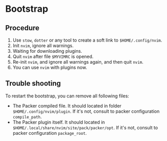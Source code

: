 # Bootstrap

## Procedure

1. Use `stow`, `dotter` or any tool to create a soft link to
   `$HOME/.config/nvim`.
2. Init `nvim`, ignore all warnings.
3. Waiting for downloading plugins.
4. Quit `nvim` after file `$MYVIMRC` is opened.
5. Re-init `nvim`, and ignore all warnings again, and then quit `nvim`.
6. You can use `nvim` with plugins now.

## Trouble shooting

To restart the bootstrap, you can remove all following files:

- The Packer compiled file. It should located in folder
  `$HOME/.config/nvim/plugin`. If it's not, consult to packer configuration
  `compile_path`.
- The Packer plugin itself. It should located in
  `$HOME/.local/share/nvim/site/pack/packer/opt`. If it's not, consult to
  packer configuration `package_root`.
